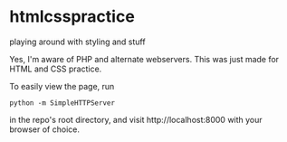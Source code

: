 # htmlcsspractice
playing around with styling and stuff

Yes, I'm aware of PHP and alternate webservers. This was just made for HTML and CSS practice.

To easily view the page, run

```
python -m SimpleHTTPServer
```

in the repo's root directory, and visit http://localhost:8000 with your browser of choice.
